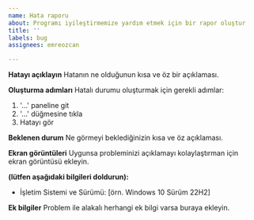 ```yaml
---
name: Hata raporu
about: Programı iyileştirmemize yardım etmek için bir rapor oluştur
title: ''
labels: bug
assignees: emreozcan

---
```


**Hatayı açıklayın**
Hatanın ne olduğunun kısa ve öz bir açıklaması.

**Oluşturma adımları**
Hatalı durumu oluşturmak için gerekli adımlar:
1. '...' paneline git
2. '...' düğmesine tıkla
4. Hatayı gör

**Beklenen durum**
Ne görmeyi beklediğinizin kısa ve öz açıklaması.

**Ekran görüntüleri**
Uygunsa probleminizi açıklamayı kolaylaştırman için ekran görüntüsü ekleyin.

**(lütfen aşağıdaki bilgileri doldurun):**
 - İşletim Sistemi ve Sürümü: [örn. Windows 10 Sürüm 22H2]

**Ek bilgiler**
Problem ile alakalı herhangi ek bilgi varsa buraya ekleyin.
